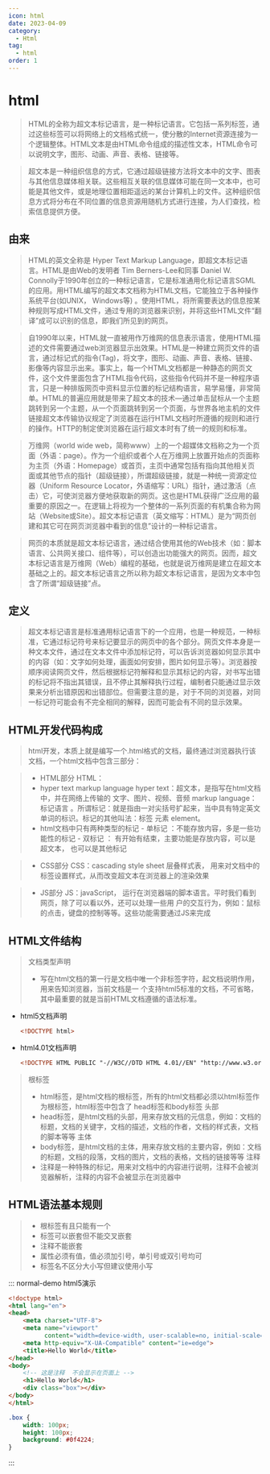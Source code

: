```yaml
---
icon: html
date: 2023-04-09
category:
  - Html
tag:
  - html
order: 1
---
```


# html

>HTML的全称为超文本标记语言，是一种标记语言。它包括一系列标签，通过这些标签可以将网络上的文档格式统一，使分散的Internet资源连接为一个逻辑整体。HTML文本是由HTML命令组成的描述性文本，HTML命令可以说明文字，图形、动画、声音、表格、链接等。

>超文本是一种组织信息的方式，它通过超级链接方法将文本中的文字、图表与其他信息媒体相关联。这些相互关联的信息媒体可能在同一文本中，也可能是其他文件，或是地理位置相距遥远的某台计算机上的文件。这种组织信息方式将分布在不同位置的信息资源用随机方式进行连接，为人们查找，检索信息提供方便。

## 由来

> HTML的英文全称是 Hyper Text Markup Language，即超文本标记语言。HTML是由Web的发明者 Tim Berners-Lee和同事 Daniel W. Connolly于1990年创立的一种标记语言，它是标准通用化标记语言SGML的应用。用HTML编写的超文本文档称为HTML文档，它能独立于各种操作系统平台(如UNIX， Windows等) 。使用HTML，将所需要表达的信息按某种规则写成HTML文件，通过专用的浏览器来识别，并将这些HTML文件“翻译”成可以识别的信息，即我们所见到的网页。

> 自1990年以来，HTML就一直被用作万维网的信息表示语言，使用HTML描述的文件需要通过web浏览器显示出效果。HTML是一种建立网页文件的语言，通过标记式的指令(Tag)，将文字，图形、动画、声音、表格、链接、影像等内容显示出来。事实上，每一个HTML文档都是一种静态的网页文件，这个文件里面包含了HTML指令代码，这些指令代码并不是一种程序语言，只是一种排版网页中资料显示位置的标记结构语言，易学易懂，非常简单。HTML的普遍应用就是带来了超文本的技术―通过单击鼠标从一个主题跳转到另一个主题，从一个页面跳转到另一个页面，与世界各地主机的文件链接超文本传输协议规定了浏览器在运行HTML文档时所遵循的规则和进行的操作。HTTP的制定使浏览器在运行超文本时有了统一的规则和标准。

> 万维网（world wide web，简称www）上的一个超媒体文档称之为一个页面（外语：page）。作为一个组织或者个人在万维网上放置开始点的页面称为主页（外语：Homepage）或首页，主页中通常包括有指向其他相关页面或其他节点的指针（超级链接），所谓超级链接，就是一种统一资源定位器（Uniform Resource Locator，外语缩写：URL）指针，通过激活（点击）它，可使浏览器方便地获取新的网页。这也是HTML获得广泛应用的最重要的原因之一。在逻辑上将视为一个整体的一系列页面的有机集合称为网站（Website或Site）。超文本标记语言（英文缩写：HTML）是为“网页创建和其它可在网页浏览器中看到的信息”设计的一种标记语言。

> 网页的本质就是超文本标记语言，通过结合使用其他的Web技术（如：脚本语言、公共网关接口、组件等），可以创造出功能强大的网页。因而，超文本标记语言是万维网（Web）编程的基础，也就是说万维网是建立在超文本基础之上的。超文本标记语言之所以称为超文本标记语言，是因为文本中包含了所谓“超级链接”点。

## 定义

> 超文本标记语言是标准通用标记语言下的一个应用，也是一种规范，一种标准，它通过标记符号来标记要显示的网页中的各个部分。网页文件本身是一种文本文件，通过在文本文件中添加标记符，可以告诉浏览器如何显示其中的内容（如：文字如何处理，画面如何安排，图片如何显示等）。浏览器按顺序阅读网页文件，然后根据标记符解释和显示其标记的内容，对书写出错的标记将不指出其错误，且不停止其解释执行过程，编制者只能通过显示效果来分析出错原因和出错部位。但需要注意的是，对于不同的浏览器，对同一标记符可能会有不完全相同的解释，因而可能会有不同的显示效果。
## HTML开发代码构成
  > html开发，本质上就是编写一个.html格式的文档，最终通过浏览器执行该文档，一个html文档中包含三部分：

> - HTML部分 HTML： 
>  - hyper text markup language
    hyper text：超文本，是指写在html文档中，并在网络上传输的 文字、图片、视频、音频
    markup language：标记语言 。所谓标记：就是指由一对尖括号扩起来，当中具有特定英文单词的标识。标记的其他叫法：标签 元素
    element。
>  - html文档中只有两种类型的标记
    - 单标记 ：不能存放内容，多是一些功能性的标记
    - 双标记 ： 有开始有结束，主要功能是存放内容，可以是超文本， 也可以是其他标记

> - CSS部分 CSS：cascading style sheet 层叠样式表，
  用来对文档中的标签设置样式，从而改变超文本在浏览器上的渲染效果

> - JS部分 JS：javaScript，
  运行在浏览器端的脚本语言。平时我们看到网页，除了可以看以外，还可以处理一些用 户的交互行为，例如：鼠标的点击，键盘的控制等等。这些功能需要通过JS来完成

## HTML文件结构
> 文档类型声明
> - 写在html文档的第一行是文档中唯一个非标签字符，起文档说明作用，用来告知浏览器，当前文档是一 个支持html5标准的文档，不可省略，其中最重要的就是当前HTML文档遵循的语法标准。
  - html5文档声明
    ```html
    <!DOCTYPE html>
    ```
    
  - html4.01文档声明
    ```html
    <!DOCTYPE HTML PUBLIC "-//W3C//DTD HTML 4.01//EN" "http://www.w3.org/TR/html4/strict.dtd">
    ```
    
> 根标签
> - html标签，是html文档的根标签，所有的html文档都必须以html标签作为根标签，html标签中包含了 head标签和body标签
> 头部
> - head标签，是html文档的头部，用来存放文档的元信息，例如：文档的标题，文档的关键字，文档的描述，文档的作者，文档的样式表，文档的脚本等等
> 主体
> - body标签，是html文档的主体，用来存放文档的主要内容，例如：文档的标题，文档的段落，文档的图片，文档的表格，文档的链接等等
> 注释
> - 注释是一种特殊的标记，用来对文档中的内容进行说明，注释不会被浏览器解析，注释的内容不会被显示在浏览器中

## HTML语法基本规则
> - 根标签有且只能有一个
> - 标签可以嵌套但不能交叉嵌套
> - 注释不能嵌套
> - 属性必须有值，值必须加引号，单引号或双引号均可
> - 标签名不区分大小写但建议使用小写

::: normal-demo html5演示

```html
<!doctype html>
<html lang="en">
<head>
    <meta charset="UTF-8">
    <meta name="viewport"
          content="width=device-width, user-scalable=no, initial-scale=1.0, maximum-scale=1.0, minimum-scale=1.0">
    <meta http-equiv="X-UA-Compatible" content="ie=edge">
    <title>Hello World</title>
</head>
<body>
    <!-- 这是注释  不会显示在页面上 -->
    <h1>Hello World</h1>
    <div class="box"></div>
</body>
</html>
```

```css
.box {
    width: 100px;
    height: 100px;
    background: #0f4224;
}
```
:::
